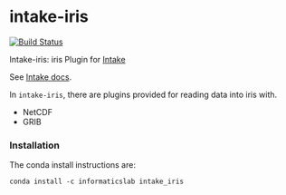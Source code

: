 # intake-iris

[![Build Status](https://travis-ci.com/informatics-lab/intake-iris.svg?branch=master)](https://travis-ci.com/informatics-lab/intake-iris)

Intake-iris: iris Plugin for [Intake](https://github.com/informatics-lab/intake-iris)

See [Intake docs](https://intake.readthedocs.io/en/latest/overview.html).

In `intake-iris`, there are plugins provided for reading data into iris with.
  - NetCDF
  - GRIB

### Installation

The conda install instructions are:

```
conda install -c informaticslab intake_iris
```

